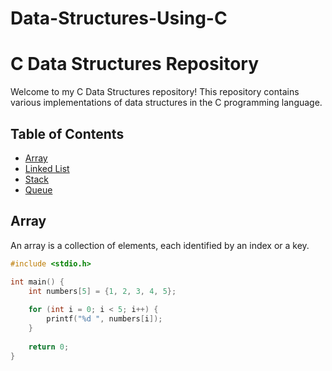 # Data-Structures-Using-C
 
# C Data Structures Repository

Welcome to my C Data Structures repository! This repository contains various implementations of data structures in the C programming language.

## Table of Contents

- [Array](#array)
- [Linked List](#linked-list)
- [Stack](#stack)
- [Queue](#queue)

## Array

An array is a collection of elements, each identified by an index or a key.

```c
#include <stdio.h>

int main() {
    int numbers[5] = {1, 2, 3, 4, 5};
    
    for (int i = 0; i < 5; i++) {
        printf("%d ", numbers[i]);
    }
    
    return 0;
}
